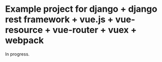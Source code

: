 # Example project for django + django rest framework + vue.js + vue-resource + vue-router + vuex + webpack

In progress.